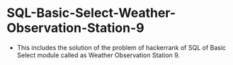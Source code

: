 # SQL-Basic-Select-Weather-Observation-Station-9
- This includes the solution of the problem of hackerrank of SQL of Basic Select module called as Weather Observation Station 9.
